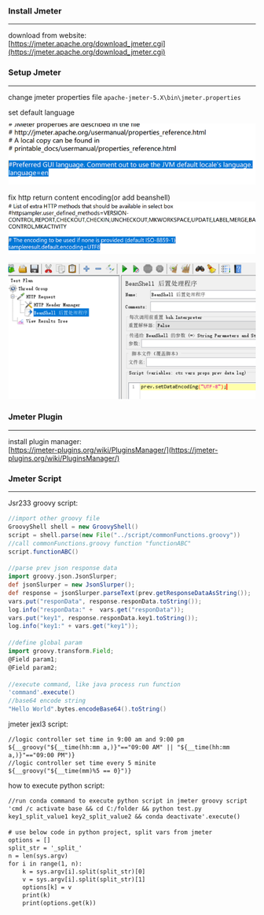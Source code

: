 ### Install Jmeter
***
download from website:  
[https://jmeter.apache.org/download_jmeter.cgi](https://jmeter.apache.org/download_jmeter.cgi)  

### Setup Jmeter
***
change jmeter properties file `apache-jmeter-5.X\bin\jmeter.properties`  
    
set default language  

![set_jmeter_language](../../images/testing/jmeter/set_jmeter_language.png)

fix http return content encoding(or add beanshell)  
![properties_set_encoding.png](../../images/testing/jmeter/properties_set_encoding.png)
    
![beanshell_set_encoding.png](../../images/testing/jmeter/beanshell_set_encoding.png)  

### Jmeter Plugin
***
install plugin manager:  
[https://jmeter-plugins.org/wiki/PluginsManager/](https://jmeter-plugins.org/wiki/PluginsManager/)

### Jmeter Script
***
Jsr233 groovy script:
```groovy
//import other groovy file
GroovyShell shell = new GroovyShell()
script = shell.parse(new File("../script/commonFunctions.groovy"))
//call commonFunctions.groovy function "functionABC"
script.functionABC()

//parse prev json response data
import groovy.json.JsonSlurper;
def jsonSlurper = new JsonSlurper();
def response = jsonSlurper.parseText(prev.getResponseDataAsString());
vars.put("responData", response.responData.toString());
log.info("responData:" +  vars.get("responData"));
vars.put("key1", response.responData.key1.toString());
log.info("key1:" + vars.get("key1"));

//define global param
import groovy.transform.Field;
@Field param1;
@Field param2;

//execute command, like java process run function
'command'.execute()
//base64 encode string
"Hello World".bytes.encodeBase64().toString()
```

jmeter jexl3 script: 
```
//logic controller set time in 9:00 am and 9:00 pm
${__groovy("${__time(hh:mm a,)}"=="09:00 AM" || "${__time(hh:mm a,)}"=="09:00 PM")}
//logic controller set time every 5 minite
${__groovy("${__time(mm)%5 == 0}")}
```

how to execute python script:
```
//run conda command to execute python script in jmeter groovy script
'cmd /c activate base && cd C:/folder && python test.py key1_split_value1 key2_split_value2 && conda deactivate'.execute()

# use below code in python project, split vars from jmeter
options = []
split_str = '_split_'
n = len(sys.argv)
for i in range(1, n):
    k = sys.argv[i].split(split_str)[0]
    v = sys.argv[i].split(split_str)[1]
    options[k] = v
    print(k)
    print(options.get(k))
```

